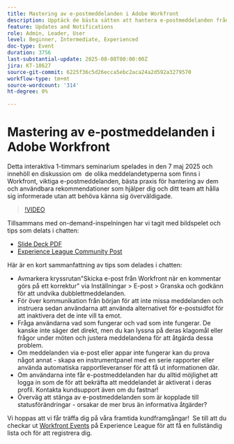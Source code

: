 ```yaml
---
title: Mastering av e-postmeddelanden i Adobe Workfront
description: Upptäck de bästa sätten att hantera e-postmeddelanden från Adobe Workfront för att hålla teamen informerade, minska bruset och förbättra kommunikationseffektiviteten.
feature: Updates and Notifications
role: Admin, Leader, User
level: Beginner, Intermediate, Experienced
doc-type: Event
duration: 3756
last-substantial-update: 2025-08-08T00:00:00Z
jira: KT-18627
source-git-commit: 6225f36c5d26ecca5ebc2aca24a2d592a3279570
workflow-type: tm+mt
source-wordcount: '314'
ht-degree: 0%

---
```



# Mastering av e-postmeddelanden i Adobe Workfront

Detta interaktiva 1-timmars seminarium spelades in den 7 maj 2025 och innehöll en diskussion om  de olika meddelandetyperna som finns i Workfront, viktiga e-postmeddelanden, bästa praxis för hantering av dem och användbara rekommendationer som hjälper dig och ditt team att hålla sig informerade utan att behöva känna sig överväldigade.

>[!VIDEO](https://video.tv.adobe.com/v/3469963/?learn=on&enablevpops)

Tillsammans med on-demand-inspelningen har vi tagit med bildspelet och tips som delats i chatten: 

* [Slide Deck PDF](https://workfront-experience.s3.us-west-2.amazonaws.com/Training/Guides/Customer+Success+at+Scale/Mastering+Email+Notifications+in+Adobe+Workfront+050725.pdf)
* [Experience League Community Post](https://experienceleaguecommunities.adobe.com/t5/workfront-discussions/event-follow-up-mastering-email-notifications-in-adobe-workfront/td-p/752745)

Här är en kort sammanfattning av tips som delades i chatten: 

* Avmarkera kryssrutan&quot;Skicka e-post från Workfront när en kommentar görs på ett korrektur&quot; via Inställningar > E-post > Granska och godkänn för att undvika dubblettmeddelanden. 
* För över kommunikation från början för att inte missa meddelanden och instruera sedan användarna att använda alternativet för e-postsidfot för att inaktivera det de inte vill ta emot. 
* Fråga användarna vad som fungerar och vad som inte fungerar. De kanske inte säger det direkt, men du kan lyssna på deras klagomål eller frågor under möten och justera meddelandena för att åtgärda dessa problem.  
* Om meddelanden via e-post eller appar inte fungerar kan du prova något annat - skapa en instrumentpanel med en serie rapporter eller använda automatiska rapportleveranser för att få ut informationen där.  
* Om användarna inte får e-postmeddelanden har du alltid möjlighet att logga in som de för att bekräfta att meddelandet är aktiverat i deras profil. Kontakta kundsupport även om du fastnar!   
* Överväg att stänga av e-postmeddelanden som är kopplade till statusförändringar - orsakar de mer brus än informativa åtgärder?  

Vi hoppas att vi får träffa dig på våra framtida kundframgångar!  Se till att du checkar ut [Workfront Events](https://experienceleague.adobe.com/events/?lang=sv-SE&filters=Workfront) på Experience League för att få en fullständig lista och för att registrera dig.